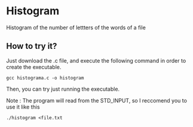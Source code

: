 # Histogram
Histogram of the number of lettters of the words of a file

## How to try it?
Just download the .c file, and execute the following command in order to create the executable.
```
gcc histograma.c -o histogram
```
Then, you can try just running the executable.

Note : The program will read from the STD_INPUT, so I reccomend you to use it like this
```
./histogram <file.txt
```
